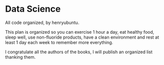 # Data Science

All code organized, by henryubuntu.

This plan is organized so you can exercise 1 hour a day, eat healthy food, sleep well, use non-fluoride products, have a clean environment and rest at least 1 day each week to remember more everything.

I congratulate all the authors of the books, I will publish an organized list thanking them.

